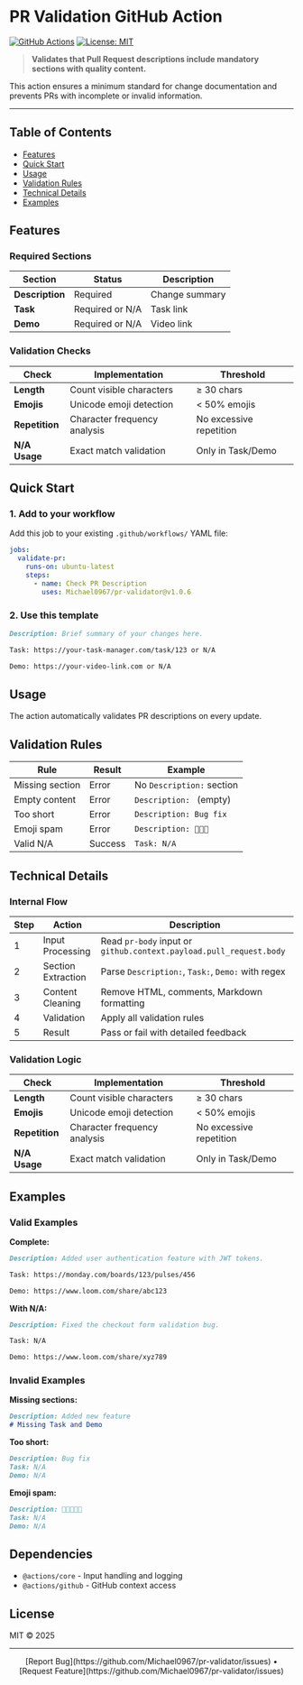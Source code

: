 # PR Validation GitHub Action

[![GitHub Actions](https://img.shields.io/badge/GitHub-Actions-blue?logo=github-actions&logoColor=white)](https://github.com/features/actions)
[![License: MIT](https://img.shields.io/badge/License-MIT-yellow.svg)](https://opensource.org/licenses/MIT)

> **Validates that Pull Request descriptions include mandatory sections with quality content.**

This action ensures a minimum standard for change documentation and prevents PRs with incomplete or invalid information.

---

## Table of Contents

- [Features](#features)
- [Quick Start](#quick-start)
- [Usage](#usage)
- [Validation Rules](#validation-rules)
- [Technical Details](#technical-details)
- [Examples](#examples)

## Features

### Required Sections

| Section | Status | Description |
|---------|--------|-------------|
| **Description** | Required | Change summary |
| **Task** | Required or N/A | Task link |
| **Demo** | Required or N/A | Video link |

### Validation Checks

| Check | Implementation | Threshold |
|-------|---------------|-----------|
| **Length** | Count visible characters | ≥ 30 chars |
| **Emojis** | Unicode emoji detection | < 50% emojis |
| **Repetition** | Character frequency analysis | No excessive repetition |
| **N/A Usage** | Exact match validation | Only in Task/Demo |

## Quick Start

### 1. Add to your workflow

Add this job to your existing `.github/workflows/` YAML file:

```yaml
jobs:
  validate-pr:
    runs-on: ubuntu-latest
    steps:
      - name: Check PR Description
        uses: Michael0967/pr-validator@v1.0.6
```

### 2. Use this template

```markdown
Description: Brief summary of your changes here.

Task: https://your-task-manager.com/task/123 or N/A

Demo: https://your-video-link.com or N/A
```

## Usage

The action automatically validates PR descriptions on every update.

## Validation Rules

| Rule | Result | Example |
|------|--------|---------|
| Missing section | Error | No `Description:` section |
| Empty content | Error | `Description: ` (empty) |
| Too short | Error | `Description: Bug fix` |
| Emoji spam | Error | `Description: 🐛✨🎉` |
| Valid N/A | Success | `Task: N/A` |

## Technical Details

### Internal Flow

| Step | Action | Description |
|------|--------|-------------|
| 1 | Input Processing | Read `pr-body` input or `github.context.payload.pull_request.body` |
| 2 | Section Extraction | Parse `Description:`, `Task:`, `Demo:` with regex |
| 3 | Content Cleaning | Remove HTML, comments, Markdown formatting |
| 4 | Validation | Apply all validation rules |
| 5 | Result | Pass or fail with detailed feedback |

### Validation Logic

| Check | Implementation | Threshold |
|-------|---------------|-----------|
| **Length** | Count visible characters | ≥ 30 chars |
| **Emojis** | Unicode emoji detection | < 50% emojis |
| **Repetition** | Character frequency analysis | No excessive repetition |
| **N/A Usage** | Exact match validation | Only in Task/Demo |

## Examples

### Valid Examples

**Complete:**
```markdown
Description: Added user authentication feature with JWT tokens.

Task: https://monday.com/boards/123/pulses/456

Demo: https://www.loom.com/share/abc123
```

**With N/A:**
```markdown
Description: Fixed the checkout form validation bug.

Task: N/A

Demo: https://www.loom.com/share/xyz789
```

### Invalid Examples

**Missing sections:**
```markdown
Description: Added new feature
# Missing Task and Demo
```

**Too short:**
```markdown
Description: Bug fix
Task: N/A
Demo: N/A
```

**Emoji spam:**
```markdown
Description: 🐛✨🎉🔥💯
Task: N/A
Demo: N/A
```

## Dependencies

- `@actions/core` - Input handling and logging
- `@actions/github` - GitHub context access

## License

MIT © 2025

---

<div align="center">
[Report Bug](https://github.com/Michael0967/pr-validator/issues) • [Request Feature](https://github.com/Michael0967/pr-validator/issues)

</div> 